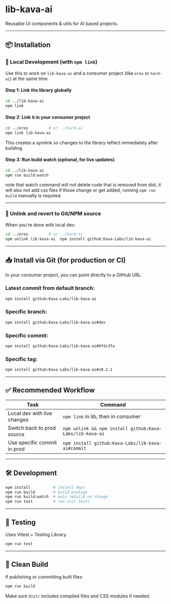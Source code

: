 # lib-kava-ai

Reusable UI components & utils for AI based projects.

---

## 📦 Installation

### 🔗 Local Development (with `npm link`)

Use this to work on `lib-kava-ai` and a consumer project (like `oros` or `hard-ai`) at the same time.

#### Step 1: Link the library globally

```bash
cd ../lib-kava-ai
npm link
```

#### Step 2: Link it in your consumer project

```bash
cd ../oros         # or ../hard-ai
npm link lib-kava-ai
```

This creates a symlink so changes to the library reflect immediately after building.

#### Step 3: Run build watch (optional, for live updates)

```bash
cd ../lib-kava-ai
npm run build:watch
```

note that watch command will not delete code that is removed from dist, it will also not add css files if those change or get added, running `npm run build` manually is required.

---

### 🔄 Unlink and revert to Git/NPM source

When you're done with local dev:

```bash
cd ../oros         # or ../hard-ai
npm unlink lib-kava-ai  npm install github:Kava-Labs/lib-kava-ai
```

---

## 📥 Install via Git (for production or CI)

In your consumer project, you can point directly to a GitHub URL:

### Latest commit from default branch:

```bash
npm install github:Kava-Labs/lib-kava-ai
```

### Specific branch:

```bash
npm install github:Kava-Labs/lib-kava-ai#dev
```

### Specific commit:

```bash
npm install github:Kava-Labs/lib-kava-ai#9fdc3fa
```

### Specific tag:

```bash
npm install github:Kava-Labs/lib-kava-ai#v0.2.1
```

---

## ✅ Recommended Workflow

| Task                        | Command                                                  |
| --------------------------- | -------------------------------------------------------- |
| Local dev with live changes | `npm link` in lib, then in consumer                      |
| Switch back to prod source  | `npm unlink && npm install github:Kava-Labs/lib-kava-ai` |
| Use specific commit in prod | `npm install github:Kava-Labs/lib-kava-ai#commit`        |

---

## 🛠 Development

```bash
npm install          # install deps
npm run build        # build package
npm run build:watch  # auto rebuild on change
npm run test         # run unit tests
```

---

## 🧪 Testing

Uses Vitest + Testing Library.

```bash
npm run test
```

---

## 🧼 Clean Build

If publishing or committing built files:

```bash
npm run build
```

Make sure `dist/` includes compiled files and CSS modules if needed.
